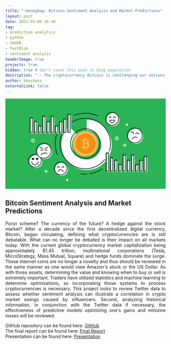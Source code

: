 ```yaml
---
title: ":moneybag: Bitcoin Sentiment Analysis and Market Predictions"
layout: post
date: 2021-03-06 16:30
tag: 
- predictive analytics
- python
- VADER
- TextBlob
- sentiment analysis
headerImage: true
projects: true
hidden: true # don't count this post in blog pagination
description: " – The cryptocurrency Bitcoin is challenging our notions on what constitutes a currency or an asset. Are powerful investors manipulating the market by unregulated commentary on Twitter? Can we predict the volatile swings regarding Bitcoin pricing?"
author: bhushans
externalLink: false
---
```


![Screenshot](/assets/images/bitcoin_sentiment.png)

## Bitcoin Sentiment Analysis and Market Predictions  
<p align='justify'>Ponzi scheme? The currency of the future? A hedge against the stock market? After a decade since the first decentralized digital currency, Bitcoin, began circulating, defining what cryptocurrencies are is still debatable. What can no longer be debated is their impact on all markets today. With the current global cryptocurrency market capitalization being approximately $1.45 trillion, multinational corporations (Tesla, MicroStrategy, Mass Mutual, Square) and hedge funds dominate the surge. These internet coins are no longer a novelty and thus should be reviewed in the same manner as one would view Amazon's stock or the US Dollar. As with those assets, determining the value and knowing when to buy or sell is extremely important. Traders have utilized statistics and machine learning to determine optimizations, so incorporating those systems to process cryptocurrencies is necessary. This project looks to review Twitter data to assess whether sentiment analysis can illustrate a correlation in crypto market swings caused by influencers. Second, analyzing historical information, in conjunction with the Twitter data if necessary, the effectiveness of predictive models optimizing one's gains and minizine losses will be reviewed.</p>  

GitHub repository can be found here: [GitHub]( https://github.com/BhushanGitHub/Bitcoin_Sentiment_Analysis_Market_Predictions)  
The final report can be found here: [Final Report]( https://github.com/BhushanGitHub/Bitcoin_Sentiment_Analysis_Market_Predictions/blob/main/Reports/Bhushan_Suryawanshi_Bitcoin_Sentiment_Analysis_Market_Predictions.pdf)  
Presentation can be found here: [Presentation]( https://github.com/BhushanGitHub/Bitcoin_Sentiment_Analysis_Market_Predictions/blob/main/Reports/Bhushan_Suryawanshi_Presentation_Sentiment_Analysis_Bitcoin_Prediction.pptx?raw=true)
